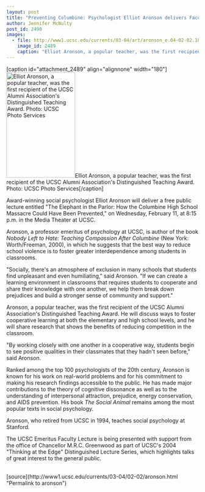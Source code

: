 ```yaml
---
layout: post
title: "Preventing Columbine: Psychologist Elliot Aronson delivers Faculty Emeritus Lecture February 11"
author: Jennifer McNulty
post_id: 2490
images:
  - file: http://www1.ucsc.edu/currents/03-04/art/aronson_e.04-02-02.180.jpg
    image_id: 2489
    caption: "Elliot Aronson, a popular teacher, was the first recipient of the UCSC Alumni Association's Distinguished Teaching Award. Photo: UCSC Photo Services"
---
```


[caption id="attachment_2489" align="alignnone" width="180"]<a href="http://localhost/mysite/wp-content/uploads/2004/02/aronson_e.04-02-02.180.jpg"><img class="size-full wp-image-2489" src="http://localhost/mysite/wp-content/uploads/2004/02/aronson_e.04-02-02.180.jpg" alt="Elliot Aronson, a popular teacher, was the first recipient of the UCSC Alumni Association's Distinguished Teaching Award. Photo: UCSC Photo Services" width="180" height="276" /></a>Elliot Aronson, a popular teacher, was the first recipient of the UCSC Alumni Association's Distinguished Teaching Award. Photo: UCSC Photo Services[/caption]
<p>
  Award-winning social psychologist Elliot Aronson will deliver a free public lecture entitled "The Elephant in the Parlor: How the Columbine High School Massacre Could Have Been Prevented," on Wednesday, February 11, at 8:15 p.m. in the Media Theater at UCSC.
</p>
<p>
  Aronson, a professor emeritus of psychology at UCSC, is author of the book <i>Nobody Left to Hate: Teaching Compassion After Columbine</i> (New York: Worth/Freeman, 2000), in which he suggests that the best way to reduce school violence is to foster greater interdependence among students in classrooms.<br>
</p>
<p>
  "Socially, there's an atmosphere of exclusion in many schools that students find unpleasant and even humiliating," said Aronson. "If we can create a learning environment in classrooms that requires students to cooperate and share their knowledge with one another, we help them break down prejudices and build a stronger sense of community and support."<br>
</p>
<p>
  Aronson, a popular teacher, was the first recipient of the UCSC Alumni Association's Distinguished Teaching Award. He will discuss ways to foster cooperative learning at both the elementary and high school levels, and he will share research that shows the benefits of reducing competition in the classroom.
</p>
<p>
  "By working closely with one another in a cooperative way, students begin to see positive qualities in their classmates that they hadn't seen before," said Aronson.<br>
</p>
<p>
  Ranked among the top 100 psychologists of the 20th century, Aronson is known for his work on real-world problems and for his commitment to making his research findings accessible to the public. He has made major contributions to the theory of cognitive dissonance as well as to the understanding of interpersonal attraction, prejudice, energy conservation, and AIDS prevention. His book <i>The Social Animal</i> remains among the most popular texts in social psychology.<br>
</p>
<p>
  Aronson, who retired from UCSC in 1994, teaches social psychology at Stanford.
</p>
<p>
  The UCSC Emeritus Faculty Lecture is being presented with support from the office of Chancellor M.R.C. Greenwood as part of UCSC's 2004 "Thinking at the Edge" Distinguished Lecture Series, which highlights talks of great interest to the general public.<br>
  <br>
</p>
[source](http://www1.ucsc.edu/currents/03-04/02-02/aronson.html "Permalink to aronson")
